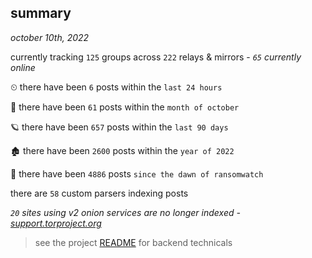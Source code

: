 
## summary
_october 10th, 2022_

currently tracking `125` groups across `222` relays & mirrors - _`65` currently online_

⏲ there have been `6` posts within the `last 24 hours`

🦈 there have been `61` posts within the `month of october`

🪐 there have been `657` posts within the `last 90 days`

🏚 there have been `2600` posts within the `year of 2022`

🦕 there have been `4886` posts `since the dawn of ransomwatch`

there are `58` custom parsers indexing posts

_`20` sites using v2 onion services are no longer indexed - [support.torproject.org](https://support.torproject.org/onionservices/v2-deprecation/)_

> see the project [README](https://github.com/joshhighet/ransomwatch#ransomwatch--) for backend technicals
